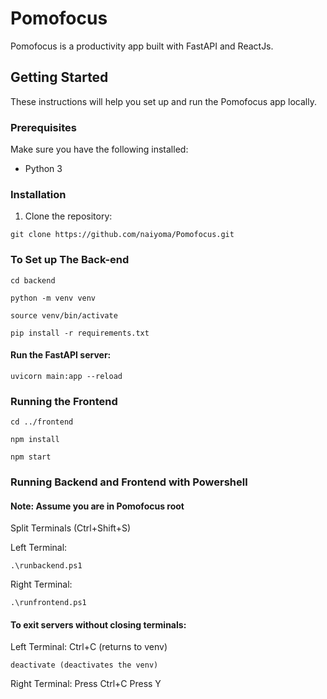 # Pomofocus

Pomofocus is a productivity app built with FastAPI and ReactJs.

## Getting Started

These instructions will help you set up and run the Pomofocus app locally.

### Prerequisites

Make sure you have the following installed:

- Python 3 


### Installation

1. Clone the repository:

```
git clone https://github.com/naiyoma/Pomofocus.git
```

### To Set up The Back-end

```
cd backend
```

```
python -m venv venv
```

```
source venv/bin/activate
```

```
pip install -r requirements.txt
```

#### Run the FastAPI server:

```
uvicorn main:app --reload
```


### Running the Frontend

```
cd ../frontend
```


```
npm install
```

```
npm start
```
### Running Backend and Frontend with Powershell
#### Note: Assume you are in Pomofocus root

Split Terminals (Ctrl+Shift+S)

Left Terminal:
```
.\runbackend.ps1
```

Right Terminal:
```
.\runfrontend.ps1
```


#### To exit servers without closing terminals:

Left Terminal:
Ctrl+C (returns to venv)
```
deactivate (deactivates the venv)
```

Right Terminal:
Press Ctrl+C
Press Y

